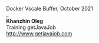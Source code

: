 Docker Vscale Buffer, October 2021  
_  
**Khanzhin Oleg**  
Training getJavaJob  
http://www.getjavajob.com  